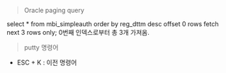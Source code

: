 > Oracle paging query

select * from mbi_simpleauth order by reg_dttm desc offset 0 rows fetch next 3 rows only;
0번째 인덱스로부터 총 3개 가져옴.


> putty 명령어

- ESC + K : 이전 명령어

